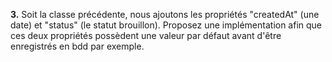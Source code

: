 **3.** 
Soit la classe précédente, nous ajoutons les propriétés "createdAt" (une date) et "status" (le statut brouillon).
Proposez une implémentation afin que ces deux propriétés possèdent une valeur par défaut avant d'être enregistrés en bdd par exemple.
